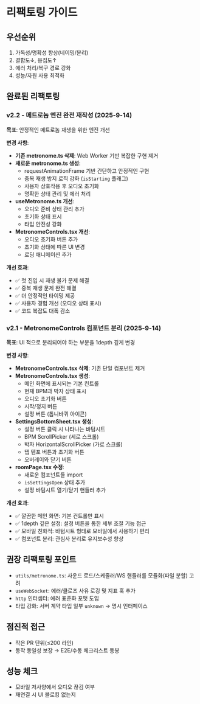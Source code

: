 # 리팩토링 가이드

## 우선순위
1. 가독성/명확성 향상(네이밍/분리)
2. 결합도↓, 응집도↑
3. 에러 처리/복구 경로 강화
4. 성능/자원 사용 최적화

## 완료된 리팩토링

### v2.2 - 메트로놈 엔진 완전 재작성 (2025-9-14)
**목표**: 안정적인 메트로놈 재생을 위한 엔진 개선

**변경 사항**:
- **기존 metronome.ts 삭제**: Web Worker 기반 복잡한 구현 제거
- **새로운 metronome.ts 생성**: 
  - requestAnimationFrame 기반 간단하고 안정적인 구현
  - 중복 재생 방지 로직 강화 (`isStarting` 플래그)
  - 사용자 상호작용 후 오디오 초기화
  - 명확한 상태 관리 및 에러 처리
- **useMetronome.ts 개선**:
  - 오디오 준비 상태 관리 추가
  - 초기화 상태 표시
  - 타입 안전성 강화
- **MetronomeControls.tsx 개선**:
  - 오디오 초기화 버튼 추가
  - 초기화 상태에 따른 UI 변경
  - 로딩 애니메이션 추가

**개선 효과**:
- ✅ 첫 진입 시 재생 불가 문제 해결
- ✅ 중복 재생 문제 완전 해결
- ✅ 더 안정적인 타이밍 제공
- ✅ 사용자 경험 개선 (오디오 상태 표시)
- ✅ 코드 복잡도 대폭 감소

### v2.1 - MetronomeControls 컴포넌트 분리 (2025-9-14)
**목표**: UI 적으로 분리되어야 하는 부분을 1depth 깊게 변경

**변경 사항**:
- **MetronomeControls.tsx 삭제**: 기존 단일 컴포넌트 제거
- **MetronomeControls.tsx 생성**: 
  - 메인 화면에 표시되는 기본 컨트롤
  - 현재 BPM과 박자 상태 표시
  - 오디오 초기화 버튼
  - 시작/정지 버튼
  - 설정 버튼 (톱니바퀴 아이콘)
- **SettingsBottomSheet.tsx 생성**:
  - 설정 버튼 클릭 시 나타나는 바텀시트
  - BPM ScrollPicker (세로 스크롤)
  - 박자 HorizontalScrollPicker (가로 스크롤)
  - 탭 템포 버튼과 초기화 버튼
  - 오버레이와 닫기 버튼
- **roomPage.tsx 수정**:
  - 새로운 컴포넌트들 import
  - `isSettingsOpen` 상태 추가
  - 설정 바텀시트 열기/닫기 핸들러 추가

**개선 효과**:
- ✅ 깔끔한 메인 화면: 기본 컨트롤만 표시
- ✅ 1depth 깊은 설정: 설정 버튼을 통한 세부 조절 기능 접근
- ✅ 모바일 친화적: 바텀시트 형태로 모바일에서 사용하기 편리
- ✅ 컴포넌트 분리: 관심사 분리로 유지보수성 향상

## 권장 리팩토링 포인트
- `utils/metronome.ts`: 사운드 로드/스케줄러/WS 핸들러를 모듈화(파일 분할) 고려
- `useWebSocket`: 에러/클로즈 사유 로깅 및 지표 훅 추가
- `http` 인터셉터: 에러 표준화 포맷 도입
- 타입 강화: 서버 계약 타입 일부 `unknown` → 명시 인터페이스

## 점진적 접근
- 작은 PR 단위(≤200 라인)
- 동작 동일성 보장 → E2E/수동 체크리스트 동봉

## 성능 체크
- 모바일 저사양에서 오디오 끊김 여부
- 재연결 시 UI 블로킹 없는지
